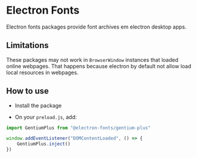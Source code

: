 # Electron Fonts

Electron fonts packages provide font archives em electron desktop apps.

## Limitations

These packages may not work in `BrowserWindow` instances that loaded online webpages. That happens because electron by default not allow load local resources in webpages.

## How to use

* Install the package

* On your `preload.js`, add:

```ts
import GentiumPlus from "@electron-fonts/gentium-plus"

window.addEventListener("DOMContentLoaded", () => {
    GentiumPlus.inject()
})
```